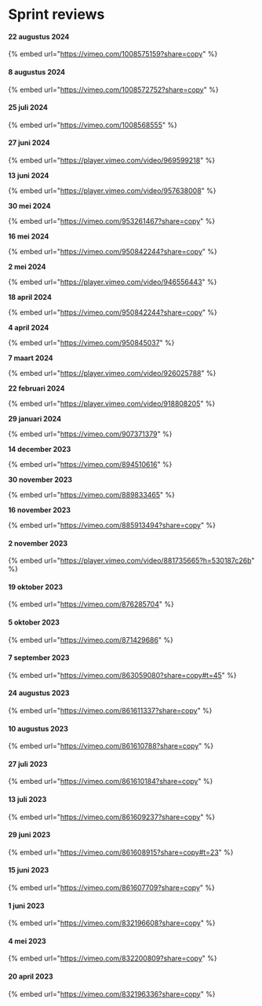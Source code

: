 # Sprint reviews

#### 22 augustus 2024

{% embed url="https://vimeo.com/1008575159?share=copy" %}

#### 8 augustus 2024

{% embed url="https://vimeo.com/1008572752?share=copy" %}

#### 25 juli 2024

{% embed url="https://vimeo.com/1008568555" %}

#### 27 juni 2024

{% embed url="https://player.vimeo.com/video/969599218" %}

**13 juni 2024**

{% embed url="https://player.vimeo.com/video/957638008" %}

**30 mei 2024**

{% embed url="https://vimeo.com/953261467?share=copy" %}

**16 mei 2024**

{% embed url="https://vimeo.com/950842244?share=copy" %}

**2 mei 2024**

{% embed url="https://player.vimeo.com/video/946556443" %}

**18 april 2024**

{% embed url="https://vimeo.com/950842244?share=copy" %}

**4 april 2024**

{% embed url="https://vimeo.com/950845037" %}

**7 maart 2024**

{% embed url="https://player.vimeo.com/video/926025788" %}

**22 februari 2024**

{% embed url="https://player.vimeo.com/video/918808205" %}

**29 januari 2024**

{% embed url="https://vimeo.com/907371379" %}

**14 december 2023**

{% embed url="https://vimeo.com/894510616" %}

**30 november 2023**

{% embed url="https://vimeo.com/889833465" %}

**16 november 2023**

{% embed url="https://vimeo.com/885913494?share=copy" %}

#### 2 november 2023

{% embed url="https://player.vimeo.com/video/881735665?h=530187c26b" %}

#### 19 oktober 2023

{% embed url="https://vimeo.com/876285704" %}

#### 5 oktober 2023

{% embed url="https://vimeo.com/871429686" %}

#### 7 september 2023

{% embed url="https://vimeo.com/863059080?share=copy#t=45" %}

#### 24 **augustus 2023**

{% embed url="https://vimeo.com/861611337?share=copy" %}

#### **10 augustus 2023**

{% embed url="https://vimeo.com/861610788?share=copy" %}

#### 27 juli 2023

{% embed url="https://vimeo.com/861610184?share=copy" %}

#### 13 juli 2023

{% embed url="https://vimeo.com/861609237?share=copy" %}

#### 29 juni 2023

{% embed url="https://vimeo.com/861608915?share=copy#t=23" %}

#### 15 juni 2023

{% embed url="https://vimeo.com/861607709?share=copy" %}

#### 1 juni 2023

{% embed url="https://vimeo.com/832196608?share=copy" %}

#### 4 mei 2023

{% embed url="https://vimeo.com/832200809?share=copy" %}

#### 20 april 2023

{% embed url="https://vimeo.com/832196336?share=copy" %}
